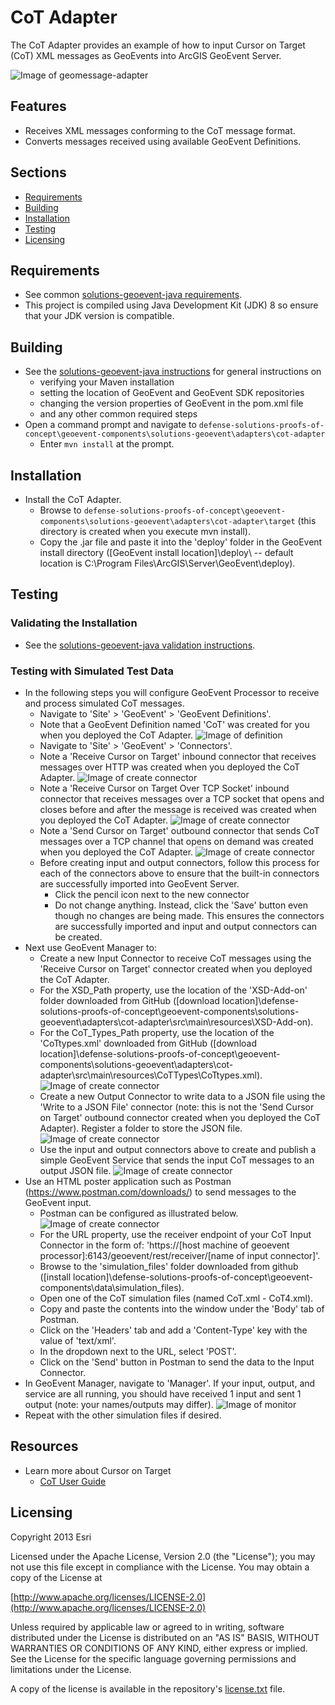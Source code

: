 ﻿# CoT Adapter

The CoT Adapter provides an example of how to input Cursor on Target (CoT) XML messages as GeoEvents into ArcGIS GeoEvent Server.

![Image of geomessage-adapter](CursorOnTarget.PNG)

## Features

* Receives XML messages conforming to the CoT message format.
* Converts messages received using available GeoEvent Definitions.

## Sections

* [Requirements](#requirements)
* [Building](#building)
* [Installation](#installation)
* [Testing](#testing)
* [Licensing](#licensing)

## Requirements

* See common [solutions-geoevent-java requirements](../../../README.md#requirements).
* This project is compiled using Java Development Kit (JDK) 8 so ensure that your JDK version is compatible.

## Building 

* See the [solutions-geoevent-java instructions](../../../README.md#instructions) for general instructions on 
    * verifying your Maven installation
    * setting the location of GeoEvent and GeoEvent SDK repositories
    * changing the version properties of GeoEvent in the pom.xml file
    * and any other common required steps
* Open a command prompt and navigate to `defense-solutions-proofs-of-concept\geoevent-components\solutions-geoevent\adapters\cot-adapter`
    * Enter `mvn install` at the prompt.

## Installation

* Install the CoT Adapter.
    * Browse to `defense-solutions-proofs-of-concept\geoevent-components\solutions-geoevent\adapters\cot-adapter\target` (this directory is created when you execute mvn install).
    * Copy the .jar file and paste it into the 'deploy' folder in the GeoEvent install directory ([GeoEvent install location]\deploy\ -- default location is C:\Program Files\ArcGIS\Server\GeoEvent\deploy).

## Testing

### Validating the Installation
 
* See the [solutions-geoevent-java validation instructions](../../../README.md#validating-install).

### Testing with Simulated Test Data

* In the following steps you will configure GeoEvent Processor to receive and process simulated CoT messages.
    * Navigate to 'Site' > 'GeoEvent' > 'GeoEvent Definitions'.
    * Note that a GeoEvent Definition named 'CoT' was created for you when you deployed the CoT Adapter.
![Image of definition](doc/cot-geoeventdef.png)
    * Navigate to 'Site' > 'GeoEvent' > 'Connectors'.
    * Note a 'Receive Cursor on Target' inbound connector that receives messages over HTTP was created when you deployed the CoT Adapter. 
![Image of create connector](doc/cot-inbound-connector.png)
    * Note a 'Receive Cursor on Target Over TCP Socket' inbound connector that receives messages over a TCP socket that opens and closes before and after the message is received was created when you deployed the CoT Adapter.
![Image of create connector](doc/cot-inbound-connector-tcp.png)
    * Note a 'Send Cursor on Target' outbound connector that sends CoT messages over a TCP channel that opens on demand was created when you deployed the CoT Adapter.
![Image of create connector](doc/cot-outbound-connector.png)
    * Before creating input and output connectors, follow this process for each of the connectors above to ensure that the built-in connectors are successfully imported into GeoEvent Server. 
        * Click the pencil icon next to the new connector
        * Do not change anything. Instead, click the 'Save' button even though no changes are being made. This ensures the connectors are successfully imported and input and output connectors can be created.
* Next use GeoEvent Manager to:
    * Create a new Input Connector to receive CoT messages using the 'Receive Cursor on Target' connector created when you deployed the CoT Adapter.
	* For the XSD_Path property, use the location of the 'XSD-Add-on' folder downloaded from GitHub ([download location]\defense-solutions-proofs-of-concept\geoevent-components\solutions-geoevent\adapters\cot-adapter\src\main\resources\XSD-Add-on).
	* For the CoT_Types_Path property, use the location of the 'CoTtypes.xml' downloaded from GitHub ([download location]\defense-solutions-proofs-of-concept\geoevent-components\solutions-geoevent\adapters\cot-adapter\src\main\resources\CoTTypes\CoTtypes.xml).
![Image of create connector](doc/cot-inbound-service.png)
    * Create a new Output Connector to write data to a JSON file using the 'Write to a JSON File' connector (note: this is not the 'Send Cursor on Target' outbound connector created when you deployed the CoT Adapter). Register a folder to store the JSON file.
![Image of create connector](doc/cot-outbound-service.png)
    * Use the input and output connectors above to create and publish a simple GeoEvent Service that sends the input CoT messages to an output JSON file.
![Image of create connector](doc/cot-geoevent-service.png)
* Use an HTML poster application such as Postman (https://www.postman.com/downloads/) to send messages to the GeoEvent input.
    * Postman can be configured as illustrated below.
![Image of create connector](doc/cot-poster.png)
	* For the URL property, use the receiver endpoint of your CoT Input Connector in the form of: 'https://[host machine of geoevent processor]:6143/geoevent/rest/receiver/[name of input connector]'.    
	* Browse to the 'simulation_files' folder downloaded from github ([install location]\defense-solutions-proofs-of-concept\geoevent-components\data\simulation_files).
	* Open one of the CoT simulation files (named CoT.xml - CoT4.xml).
	* Copy and paste the contents into the window under the 'Body' tab of Postman.
    * Click on the 'Headers' tab and add a 'Content-Type' key with the value of 'text/xml'.
    * In the dropdown next to the URL, select 'POST'.
	* Click on the 'Send' button in Postman to send the data to the Input Connector.
* In GeoEvent Manager, navigate to 'Manager'. If your input, output, and service are all running, you should have received 1 input and sent 1 output (note: your names/outputs may differ).
![Image of monitor](doc/cot-monitor.png)
* Repeat with the other simulation files if desired.
## Resources

* Learn more about Cursor on Target
    * [CoT User Guide](https://www.mitre.org/publications/technical-papers/cursorontarget-message-router-users-guide)

## Licensing

Copyright 2013 Esri

Licensed under the Apache License, Version 2.0 (the "License");
you may not use this file except in compliance with the License.
You may obtain a copy of the License at

   [http://www.apache.org/licenses/LICENSE-2.0](http://www.apache.org/licenses/LICENSE-2.0)

Unless required by applicable law or agreed to in writing, software
distributed under the License is distributed on an "AS IS" BASIS,
WITHOUT WARRANTIES OR CONDITIONS OF ANY KIND, either express or implied.
See the License for the specific language governing permissions and
limitations under the License.

A copy of the license is available in the repository's
[license.txt](../../../license.txt) file.

